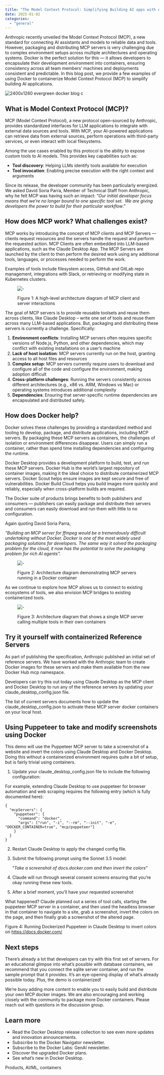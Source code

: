 ```yaml
---
title: "The Model Context Protocol: Simplifying Building AI apps with Anthropic Claude Desktop and Docker"
date: 2025-01-02
categories: 
  - "general"
---
```


Anthropic recently unveiled the Model Context Protocol (MCP), a new standard for connecting AI assistants and models to reliable data and tools. However, packaging and distributing MCP servers is very challenging due to complex environment setups across multiple architectures and operating systems. Docker is the perfect solution for this — it allows developers to encapsulate their development environment into containers, ensuring consistency across all team members’ machines and deployments consistent and predictable. In this blog post, we provide a few examples of using Docker to containerize Model Context Protocol (MCP) to simplify building AI applications. 

![2400x1260 evergreen docker blog c](https://www.docker.com/wp-content/uploads/2024/07/2400x1260_evergreen-docker-blog_c.png "- 2400x1260 evergreen docker blog c")

## What is Model Context Protocol (MCP)?

MCP (Model Context Protocol), a new protocol open-sourced by Anthropic, provides standardized interfaces for LLM applications to integrate with external data sources and tools. With MCP, your AI-powered applications can retrieve data from external sources, perform operations with third-party services, or even interact with local filesystems.

Among the use cases enabled by this protocol is the ability to expose custom tools to AI models. This provides key capabilities such as:

- **Tool discovery**: Helping LLMs identify tools available for execution
- **Tool invocation**: Enabling precise execution with the right context and arguments

Since its release, the developer community has been particularly energized. We asked David Soria Parra, Member of Technical Staff from Anthropic, why he felt MCP was having such an impact: “_Our initial developer focus means that we’re no longer bound to one specific tool set.  We are giving developers the power to build for their particular workflow_.”

## How does MCP work? What challenges exist?

MCP works by introducing the concept of MCP clients and MCP Servers — clients request resources and the servers handle the request and perform the requested action. MCP Clients are often embedded into LLM-based applications, such as the Claude Desktop App. The MCP Servers are launched by the client to then perform the desired work using any additional tools, languages, or processes needed to perform the work.

Examples of tools include filesystem access, GitHub and GitLab repo management, integrations with Slack, or retrieving or modifying state in Kubernetes clusters.

<figure>

![](https://www.docker.com/wp-content/uploads/2024/12/Model_Context_Protocol.png "-")

<figcaption>

Figure 1: A high-level architecture diagram of MCP client and server interactions  

</figcaption>

</figure>

The goal of MCP servers is to provide reusable toolsets and reuse them across clients, like Claude Desktop – write one set of tools and reuse them across many LLM-based applications. But, packaging and distributing these servers is currently a challenge. Specifically:

1. **Environment conflicts**: Installing MCP servers often requires specific versions of Node.js, Python, and other dependencies, which may conflict with existing installations on a user’s machine
2. **Lack of host isolation**: MCP servers currently run on the host, granting access to all host files and resources
3. **Complex setup**: MCP servers currently require users to download and configure all of the code and configure the environment, making adoption difficult
4. **Cross-platform challenges**: Running the servers consistently across different architectures (e.g., x86 vs. ARM, Windows vs Mac) or operating systems introduces additional complexity
5. **Dependencies**: Ensuring that server-specific runtime dependencies are encapsulated and distributed safely.

## How does Docker help?

Docker solves these challenges by providing a standardized method and tooling to develop, package, and distribute applications, including MCP servers. By packaging these MCP servers as containers, the challenges of isolation or environment differences disappear. Users can simply run a container, rather than spend time installing dependencies and configuring the runtime.

Docker Desktop provides a development platform to build, test, and run these MCP servers. Docker Hub is the world’s largest repository of container images, making it the ideal choice to distribute containerized MCP servers. Docker Scout helps ensure images are kept secure and free of vulnerabilities. Docker Build Cloud helps you build images more quickly and reliably, especially when cross-platform builds are required.

The Docker suite of products brings benefits to both publishers and consumers — publishers can easily package and distribute their servers and consumers can easily download and run them with little to no configuration.

Again quoting David Soria Parra, 

_“Building an MCP server for ffmpeg would be a tremendously difficult undertaking without Docker. Docker is one of the most widely used packaging solutions for developers. The same way it solved the packaging problem for the cloud, it now has the potential to solve the packaging problem for rich AI agents”._ 

<figure>

![](https://www.docker.com/wp-content/uploads/2024/12/Model_Context_Protocol_2.png "-")

<figcaption>

Figure 2: Architecture diagram demonstrating MCP servers running in a Docker container  

</figcaption>

</figure>

As we continue to explore how MCP allows us to connect to existing ecosystems of tools, we also envision MCP bridges to existing containerized tools.

<figure>

![](https://www.docker.com/wp-content/uploads/2024/12/Model_Context_Protocol_3.png "-")

<figcaption>

Figure 3: Architecture diagram that shows a single MCP server calling multiple tools in their own containers

</figcaption>

</figure>

## Try it yourself with containerized Reference Servers

As part of publishing the specification, Anthropic published an initial set of reference servers. We have worked with the Anthropic team to create Docker images for these servers and make them available from the new Docker Hub mcp namespace.

Developers can try this out today using Claude Desktop as the MCP client and Docker Desktop to run any of the reference servers by updating your claude\_desktop\_config.json file.

The list of current servers documents how to update the claude\_desktop\_config.json to activate these MCP server docker containers on your local host.

## Using Puppeteer to take and modify screenshots using Docker

This demo will use the Puppeteer MCP server to take a screenshot of a website and invert the colors using Claude Desktop and Docker Desktop. Doing this without a containerized environment requires quite a bit of setup, but is fairly trivial using containers.

1. Update your claude\_desktop\_config.json file to include the following configuration:

For example, extending Claude Desktop to use puppeteer for browser automation and web scraping requires the following entry (which is fully documented here):

```
{
  "mcpServers": {
    "puppeteer": {
      "command": "docker",
      "args": ["run", "-i", "--rm", "--init", "-e", "DOCKER_CONTAINER=true", "mcp/puppeteer"]
    }
  }
}

```

2. Restart Claude Desktop to apply the changed config file.
3. Submit the following prompt using the Sonnet 3.5 model:
    
    “_Take a screenshot of docs.docker.com and then invert the colors_“
    
4. Claude will run through several consent screens ensuring that you’re okay running these new tools.
5. After a brief moment, you’ll have your requested screenshot

What happened? Claude planned out a series of tool calls, starting the puppeteer MCP server in a container, and then used the headless browser in that container to navigate to a site, grab a screenshot, invert the colors on the page, and then finally grab a screenshot of the altered page.

Figure 4: Running Dockerized Puppeteer in Claude Desktop to invert colors on https://docs.docker.com/

## Next steps

There’s already a lot that developers can try with this first set of servers. For an educational glimpse into what’s possible with database containers, we recommend that you connect the sqlite server container, and run the sample prompt that it provides. It’s an eye-opening display of what’s already possible today. Plus, the demo is containerized!

We’re busy adding more content to enable you to easily build and distribute your own MCP docker images. We are also encouraging and working closely with the community to package more Docker containers. Please reach out with questions in the discussion group.  

## Learn more

- Read the Docker Desktop release collection to see even more updates and innovation announcements.
- Subscribe to the Docker Navigator newsletter.
- Subscribe to the Docker Labs: GenAI newsletter.
- Discover the upgraded Docker plans. 
- See what’s new in Docker Desktop.

​Products, AI/ML, containers
